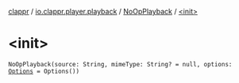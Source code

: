 [clappr](../../index.md) / [io.clappr.player.playback](../index.md) / [NoOpPlayback](index.md) / [&lt;init&gt;](.)

# &lt;init&gt;

`NoOpPlayback(source: String, mimeType: String? = null, options: `[`Options`](../../io.clappr.player.base/-options/index.md)` = Options())`